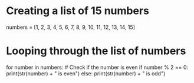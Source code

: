 # Creating a list of 15 numbers
numbers = [1, 2, 3, 4, 5, 6, 7, 8, 9, 10, 11, 12, 13, 14, 15]

# Looping through the list of numbers
for number in numbers:
    # Check if the number is even
    if number % 2 == 0:
        print(str(number) + " is even")
    else:
        print(str(number) + " is odd")
